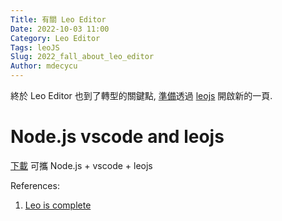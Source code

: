 ```yaml
---
Title: 有關 Leo Editor
Date: 2022-10-03 11:00
Category: Leo Editor
Tags: leoJS
Slug: 2022_fall_about_leo_editor
Author: mdecycu
---
```


終於 Leo Editor 也到了轉型的關鍵點, [準備]透過 [leojs] 開啟新的一頁.

<!-- PELICAN_END_SUMMARY -->

Node.js vscode and leojs
====

[下載] 可攜 Node.js + vscode + leojs

References:

1. [Leo is complete]

[下載]: https://nfuedu.sharepoint.com/:u:/s/cad2022/EfCU9MTeoLBOtDfiCMKrnrkBsb1rWUYouD5isWhPpYn1Rw?e=eUHqyA
[leojs]: https://github.com/boltex/leojs
[Leo is complete]: https://groups.google.com/g/leo-editor/c/_S4zioVEtHA

[準備]: https://groups.google.com/g/leo-editor/c/_S4zioVEtHA
[leojs]: https://github.com/boltex/leojs
[vscode]: https://code.visualstudio.com
[protable mode]: https://code.visualstudio.com/docs/editor/portable
[node.js]: https://nodejs.org/zh-tw/download/
